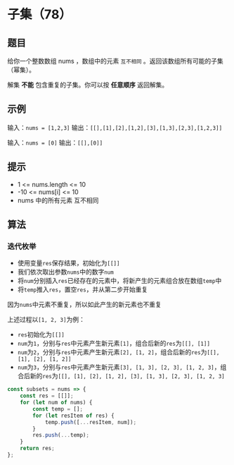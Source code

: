 # 子集（78）

## 题目

给你一个整数数组 nums ，数组中的元素 `互不相同` 。返回该数组所有可能的子集（幂集）。

解集 **不能** 包含重复的子集。你可以按 **任意顺序** 返回解集。

## 示例

输入：`nums = [1,2,3]`
输出：`[[],[1],[2],[1,2],[3],[1,3],[2,3],[1,2,3]]`

输入：`nums = [0]`
输出：`[[],[0]]`

## 提示

- 1 <= nums.length <= 10
- -10 <= nums[i] <= 10
- nums 中的所有元素 互不相同

## 算法

### 迭代枚举

- 使用变量`res`保存结果，初始化为`[[]]`
- 我们依次取出参数`nums`中的数字`num`
- 将`num`分别插入`res`已经存在的元素中，将新产生的元素组合放在数组`temp`中
- 将`temp`推入`res`，置空`res`，并从第二步开始重复

因为`nums`中元素不重复，所以如此产生的新元素也不重复

上述过程以`[1, 2, 3]`为例：

- `res`初始化为`[[]]`
- `num`为`1`，分别与`res`中元素产生新元素`[1]`，组合后新的`res`为`[[], [1]]`
- `num`为`2`，分别与`res`中元素产生新元素`[2], [1, 2]`，组合后新的`res`为`[[], [1], [2], [1, 2]]`
- `num`为`3`，分别与`res`中元素产生新元素`[3], [1, 3], [2, 3], [1, 2, 3]`，组合后新的`res`为`[[], [1], [2], [1, 2], [3], [1, 3], [2, 3], [1, 2, 3]`

```javascript
const subsets = nums => {
	const res = [[]];
	for (let num of nums) {
		const temp = [];
		for (let resItem of res) {
			temp.push([...resItem, num]);
		}
		res.push(...temp);
	}
	return res;
};
```

